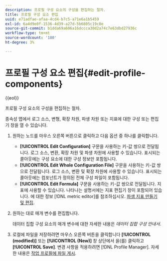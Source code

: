 ```yaml
---
description: 프로필 구성 요소의 구성을 편집하는 절차.
title: 프로필 구성 요소 편집
uuid: e71adfae-afaa-4cd4-b7c5-a71e6a1b5459
exl-id: 6a4d9e0f-1536-4d39-a27d-5b6805c19c8e
source-git-commit: b1dda69a606a16dccca30d2a74c7e63dbd27936c
workflow-type: tm+mt
source-wordcount: '180'
ht-degree: 3%

---
```


# 프로필 구성 요소 편집{#edit-profile-components}

{{eol}}

프로필 구성 요소의 구성을 편집하는 절차.

종속성 맵에서 로그 소스, 변형, 확장 차원, 파생 차원 또는 지표에 대한 구성 또는 편집기 창을 열 수 있습니다.

1. 원하는 노드를 마우스 오른쪽 버튼으로 클릭하고 다음 옵션 중 하나를 클릭합니다.

   * **[!UICONTROL Edit Configuration]** 구문을 사용하는 키-값 쌍으로 전달됩니다. 로그 소스, 변환, 확장 차원 및 파생 차원에 사용할 수 있습니다. 표시되는 콜아웃에는 구성 요소에 대한 구성 정보만 포함됩니다.
   * **[!UICONTROL Edit Whole Configuration File]** 구문을 사용하는 키-값 쌍으로 전달됩니다. 로그 소스, 변환 및 확장 차원에 사용할 수 있습니다. 표시되는 콜아웃에는 컴포넌트가 정의된 전체 구성 파일이 포함됩니다.
   * **[!UICONTROL Edit Formula]** 구문을 사용하는 키-값 쌍으로 전달됩니다. 지표에 사용할 수 있습니다. 나타나는 설명서에는 지표 편집기 창이 포함되어 있습니다. 에 대한 정보 [!DNL metric editor]를 참조하십시오. [파생 지표 만들기 및 편집](../../../../../home/c-get-started/c-admin-intrf/c-prof-mgr/c-drvd-mtrcs.md#concept-e41723b342a849309874b26232224a40).

1. 원하는 대로 매개 변수를 편집합니다.

   데이터 집합 구성 요소의 매개 변수에 대한 자세한 내용은 *데이터 집합 구성 안내서*.

1. 로컬에 파일을 저장하려면 마우스 오른쪽 버튼을 클릭합니다 **[!UICONTROL (modified)]** 또는 **[!UICONTROL (New)]** 창 상단에서 을(를) 클릭하고 **[!UICONTROL Save]**.
변경 사항을 적용하려면 [!DNL Profile Manager]. 자세한 내용은 [작업 프로필에 파일 게시](../../../../../home/c-get-started/c-admin-intrf/c-prof-mgr/t-pub-files-wkg-prof.md#task-a0106e010c834d16bd60eef4721b6af9).
